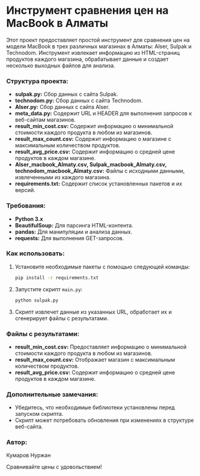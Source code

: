 # Инструмент сравнения цен на MacBook в Алматы

Этот проект предоставляет простой инструмент для сравнения цен на модели MacBook в трех различных магазинах в Алматы: Alser, Sulpak и Technodom. Инструмент извлекает информацию из HTML-страниц продуктов каждого магазина, обрабатывает данные и создает несколько выходных файлов для анализа.

### Структура проекта:

- **sulpak.py:** Сбор данных с сайта Sulpak.
- **technodom.py:** Сбор данных с сайта Technodom.
- **Alser.py:** Сбор данных с сайта Alser.
- **meta_data.py:** Содержит URL и HEADER для выполнения запросов к веб-сайтам магазинов.
- **result_min_cost.csv:** Содержит информацию о минимальной стоимости каждого продукта в любом из магазинов.
- **result_max_count.csv:** Содержит информацию о магазине с максимальным количеством продуктов.
- **result_avg_price.csv:** Содержит информацию о средней цене продуктов в каждом магазине.
- **Alser_macbook_Almaty.csv, Sulpak_macbook_Almaty.csv, technodom_macbook_Almaty.csv:** Файлы с исходными данными, извлеченными из каждого магазина.
- **requirements.txt:** Содержит список установленных пакетов и их версий.

### Требования:

- **Python 3.x**
- **BeautifulSoup:** Для парсинга HTML-контента.
- **pandas:** Для манипуляции и анализа данных.
- **requests:** Для выполнения GET-запросов.

### Как использовать:

1. Установите необходимые пакеты с помощью следующей команды:

    ```bash
    pip install -r requirements.txt
    ```

2. Запустите скрипт `main.py`:

    ```bash
    python sulpak.py
    ```

3. Скрипт извлечет данные из указанных URL, обработает их и сгенерирует файлы с результатами.

### Файлы с результатами:

- **result_min_cost.csv:** Предоставляет информацию о минимальной стоимости каждого продукта в любом из магазинов.
- **result_max_count.csv:** Отображает магазин с максимальным количеством продуктов.
- **result_avg_price.csv:** Содержит информацию о средней цене продуктов в каждом магазине.

### Дополнительные замечания:

- Убедитесь, что необходимые библиотеки установлены перед запуском скрипта.
- Скрипт может потребовать обновления при изменениях в структуре веб-сайта.

### Автор:

Кумаров Нуржан

Сравнивайте цены с удовольствием!
